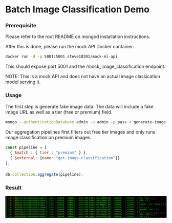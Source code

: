 # Batch Image Classification Demo

### Prerequisite

Please refer to the root README on mongod installation instructions.

After this is done, please run the mock API Docker container:

```sh
docker run -d -p 5001:5001 steve18201/mock-ml-api
```

This should expose port 5001 and the /mock_image_classification endpoint.

NOTE: This is a mock API and does not have an actual image classication model serving it.

### Usage
The first step is generate fake image data. The data will include a fake image URL as well as a tier (free or premium) field.

```sh
mongo --authenticationDatabase admin -u admin -p pass < generate-image-url-data.js
```

Our aggregation pipelines first filters out free tier images and only runs image classification on premium images.


```javascript
const pipeline = [
  { $match : { tier : "premium" } },
  { $external: {name: "get-image-classification"}}
];

db.collection.aggregate(pipeline);
```

### Result

![Alt text](./batch-example.png?raw=true "batch example")
